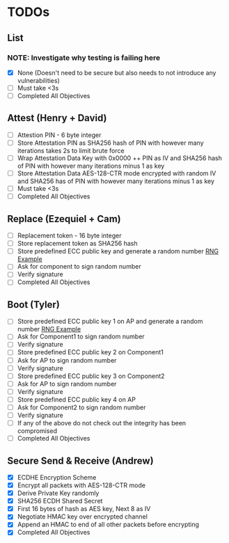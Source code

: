 # TODOs

## List

### NOTE: Investigate why testing is failing here

- [X] None (Doesn't need to be secure but also needs to not introduce any vulnerabilities)
- [ ] Must take <3s
- [ ] Completed All Objectives

## Attest (Henry + David)

- [ ] Attestion PIN - 6 byte integer
- [ ] Store Attestation PIN as SHA256 hash of PIN with however many iterations takes 2s to limit brute force
- [ ] Wrap Attestation Data Key with 0x0000 ++ PIN as IV and SHA256 hash of PIN with however many iterations minus 1 as key
- [ ] Store Attestation Data AES-128-CTR mode encrypted with random IV and SHA256 has of PIN with however many iterations minus 1 as key
- [ ] Must take <3s
- [ ] Completed All Objectives

## Replace (Ezequiel + Cam)

- [ ] Replacement token - 16 byte integer
- [ ] Store replacement token as SHA256 hash
- [ ] Store predefined ECC public key and generate a random number [RNG Example](https://github.com/Analog-Devices-MSDK/msdk/tree/e20c2cfe54f3d8880d29c11390700840e7e7ba27/Examples/MAX78000/TRNG)
- [ ] Ask for component to sign random number
- [ ] Verify signature
- [ ] Completed All Objectives

## Boot (Tyler)

- [ ] Store predefined ECC public key 1 on AP and generate a random number [RNG Example](https://github.com/Analog-Devices-MSDK/msdk/tree/e20c2cfe54f3d8880d29c11390700840e7e7ba27/Examples/MAX78000/TRNG)
- [ ] Ask for Component1 to sign random number
- [ ] Verify signature
- [ ] Store predefined ECC public key 2 on Component1
- [ ] Ask for AP to sign random number
- [ ] Verify signature
- [ ] Store predefined ECC public key 3 on Component2
- [ ] Ask for AP to sign random number
- [ ] Verify signature
- [ ] Store predefined ECC public key 4 on AP
- [ ] Ask for Component2 to sign random number
- [ ] Verify signature
- [ ] If any of the above do not check out the integrity has been compromised
- [ ] Completed All Objectives

## Secure Send & Receive (Andrew)

- [X] ECDHE Encryption Scheme
- [X] Encrypt all packets with AES-128-CTR mode
- [X] Derive Private Key randomly
- [X] SHA256 ECDH Shared Secret
- [X] First 16 bytes of hash as AES key, Next 8 as IV
- [X] Negotiate HMAC key over encrypted channel
- [X] Append an HMAC to end of all other packets before encrypting
- [X] Completed All Objectives
